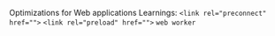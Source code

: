 Optimizations for Web applications
Learnings:
`<link rel="preconnect" href="">`
`<link rel="preload" href="">`
`web worker`